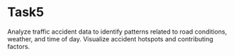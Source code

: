 # Task5
Analyze traffic accident data to identify patterns related to road conditions, weather, and time of day. Visualize accident hotspots and contributing factors.
